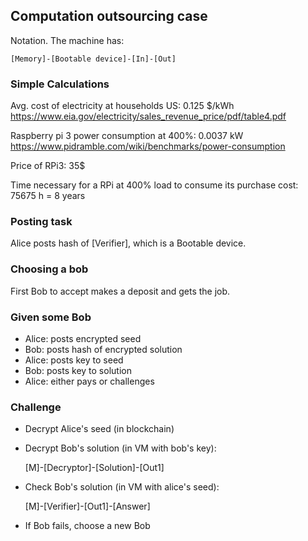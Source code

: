 ## Computation outsourcing case ##

Notation. The machine has:

    [Memory]-[Bootable device]-[In]-[Out]

### Simple Calculations ###

Avg. cost of electricity at households US: 0.125 $/kWh
https://www.eia.gov/electricity/sales_revenue_price/pdf/table4.pdf

Raspberry pi 3 power consumption at 400%: 0.0037 kW
https://www.pidramble.com/wiki/benchmarks/power-consumption

Price of RPi3: 35$

Time necessary for a RPi at 400% load to consume its purchase cost:
75675 h = 8 years



### Posting task ###

Alice posts hash of [Verifier], which is a Bootable device.

### Choosing a bob ###

First Bob to accept makes a deposit and gets the job.

### Given some Bob ###

* Alice: posts encrypted seed
* Bob: posts hash of encrypted solution
* Alice: posts key to seed
* Bob: posts key to solution
* Alice: either pays or challenges

### Challenge ###

* Decrypt Alice's seed (in blockchain)
* Decrypt Bob's solution (in VM with bob's key):

    [M]-[Decryptor]-[Solution]-[Out1]

* Check Bob's solution (in VM with alice's seed):

    [M]-[Verifier]-[Out1]-[Answer]

* If Bob fails, choose a new Bob
